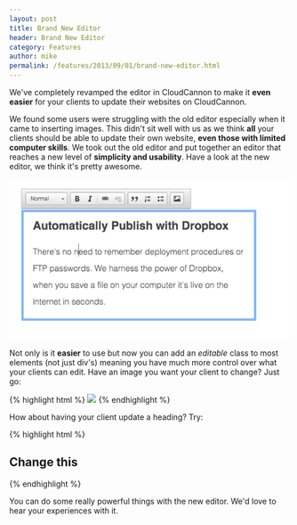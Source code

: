 ```yaml
---
layout: post
title: Brand New Editor
header: Brand New Editor
category: Features
author: mike
permalink: /features/2013/09/01/brand-new-editor.html 
---
```

We've completely revamped the editor in CloudCannon to make it __even easier__ for your clients to update their websites on CloudCannon.

We found some users were struggling with the old editor especially when it came to inserting images. This didn't sit well with us as we think __all__ your clients should be able to update their own website, __even those with limited computer skills__. We took out the old editor and put together an editor that reaches a new level of __simplicity and usability__. Have a look at the new editor, we think it's pretty awesome.

![New Editor](/img/blog/new_editor.png)

Not only is it __easier__ to use but now you can add an _editable_ class to most elements (not just div's) meaning you have much more control over what your clients can edit. Have an image you want your client to change? Just go:

{% highlight html %}
	<img src="abc.jpg" class="editable" />
{% endhighlight %}

How about having your client update a heading? Try:

{% highlight html %}
	<h2 class=”editable”>Change this</h2>
{% endhighlight %}

You can do some really powerful things with the new editor. We'd love to hear your experiences with it.
